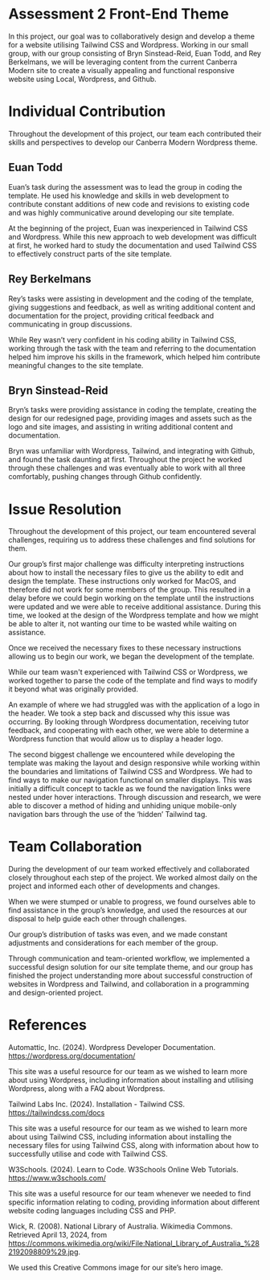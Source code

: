 # Assessment 2 Front-End Theme

In this project, our goal was to collaboratively design and develop a theme for a website utilising Tailwind CSS and Wordpress. Working in our small group, with our group consisting of Bryn Sinstead-Reid, Euan Todd, and Rey Berkelmans, we will be leveraging content from the current Canberra Modern site to create a visually appealing and functional responsive website using Local, Wordpress, and Github.

# Individual Contribution

Throughout the development of this project, our team each contributed their skills and perspectives to develop our Canberra Modern Wordpress theme.

## Euan Todd

Euan’s task during the assessment was to lead the group in coding the template. He used his knowledge and skills in web development to contribute constant additions of new code and revisions to existing code and was highly communicative around developing our site template.

At the beginning of the project, Euan was inexperienced in Tailwind CSS and Wordpress. While this new approach to web development was difficult at first, he worked hard to study the documentation and used Tailwind CSS to effectively construct parts of the site template.

## Rey Berkelmans

Rey’s tasks were assisting in development and the coding of the template, giving suggestions and feedback, as well as writing additional content and documentation for the project, providing critical feedback and communicating in group discussions. 

While Rey wasn’t very confident in his coding ability in Tailwind CSS, working through the task with the team and referring to the documentation helped him improve his skills in the framework, which helped him contribute meaningful changes to the site template.

## Bryn Sinstead-Reid

Bryn’s tasks were providing assistance in coding the template, creating the design for our redesigned page, providing images and assets such as the logo and site images, and assisting in writing additional content and documentation.

Bryn was unfamiliar with Wordpress, Tailwind, and integrating with Github, and found the task daunting at first. Throughout the project he worked through these challenges and was eventually able to work with all three comfortably, pushing changes through Github confidently.

# Issue Resolution

Throughout the development of this project, our team encountered several challenges, requiring us to address these challenges and find solutions for them.

Our group’s first major challenge was difficulty interpreting instructions about how to install the necessary files to give us the ability to edit and design the template. These instructions only worked for MacOS, and therefore did not work for some members of the group. This resulted in a delay before we could begin working on the template until the instructions were updated and we were able to receive additional assistance. During this time, we looked at the design of the Wordpress template and how we might be able to alter it, not wanting our time to be wasted while waiting on assistance. 

Once we received the necessary fixes to these necessary instructions allowing us to begin our work, we began the development of the template.

While our team wasn't experienced with Tailwind CSS or Wordpress, we worked together to parse the code of the template and find ways to modify it beyond what was originally provided.

An example of where we had struggled was with the application of a logo in the header. We took a step back and discussed why this issue was occurring. By looking through Wordpress documentation, receiving tutor feedback, and cooperating with each other, we were able to determine a Wordpress function that would allow us to display a header logo.

The second biggest challenge we encountered while developing the template was making the layout and design responsive while working within the boundaries and limitations of Tailwind CSS and Wordpress. We had to find ways to make our navigation functional on smaller displays. This was initially a difficult concept to tackle as we found the navigation links were nested under hover interactions. Through discussion and research, we were able to discover a method of hiding and unhiding unique mobile-only navigation bars through the use of the ‘hidden’ Tailwind tag.

# Team Collaboration

During the development of our team worked effectively and collaborated closely throughout each step of the project. We worked almost daily on the project and informed each other of developments and changes. 

When we were stumped or unable to progress, we found ourselves able to find assistance in the group’s knowledge, and used the resources at our disposal to help guide each other through challenges.

Our group’s distribution of tasks was even, and we made constant adjustments and considerations for each member of the group.

Through communication and team-oriented workflow, we implemented a successful design solution for our site template theme, and our group has finished the project understanding more about successful construction of websites in Wordpress and Tailwind, and collaboration in a programming and design-oriented project.

# References

Automattic, Inc. (2024). Wordpress Developer Documentation.
https://wordpress.org/documentation/

This site was a useful resource for our team as we wished to learn more about using Wordpress, including information about installing and utilising Wordpress, along with a FAQ about Wordpress.

Tailwind Labs Inc. (2024). Installation - Tailwind CSS. 
https://tailwindcss.com/docs 

This site was a useful resource for our team as we wished to learn more about using Tailwind CSS, including information about installing the necessary files for using Tailwind CSS, along with information about how to successfully utilise and code with Tailwind CSS.

W3Schools. (2024). Learn to Code. W3Schools Online Web Tutorials. https://www.w3schools.com/ 

This site was a useful resource for our team whenever we needed to find specific information relating to coding, providing information about different website coding languages including CSS and PHP.

Wick, R. (2008). National Library of Australia. Wikimedia Commons. Retrieved April 13, 2024, from https://commons.wikimedia.org/wiki/File:National_Library_of_Australia_%282192098809%29.jpg. 

We used this Creative Commons image for our site’s hero image.